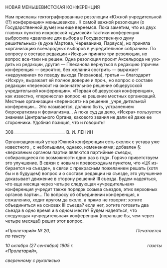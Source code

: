 НОВАЯ МЕНЬШЕВИСТСКАЯ КОНФЕРЕНЦИЯ

Нам присланы гектографированные резолюции «Южной учредительной (!?) конфе­ренции» меньшевиков . К самой важной резолюции (о Государственной думе) мы еще вернемся. Пока заметим, что из двух главных пунктов искровской «думской» тактики конференция выбросила «давление для выбора в Государственную думу решительных» (в духе Мартова, Череванина, Парвуса), но приняла «организацию всенародных выбо­ров в учредительное собрание». По вопросу о составе редакции «Искры» принято три резолюции, но вопрос все-таки не решен. Одна резолюция просит Аксельрода не ухо­дить из редакции, другая — Плеханова вернуться в редакцию (причем конференция — вероятно, без желания сострить — выражает «недоумение» по поводу выхода Плехано­ва), третья — благодарит «Искру», выражает ей полное доверие и проч., но вопрос о составе редакции «переносит на окончательное решение общерусской учредительной конференции». «Первая общерусская конференция», как известно, «перенесла» вопрос на решение местных организаций. Местные организации «переносят» на решение _учре­__дительной_ конференции... Это называется, должно быть, устранением бюрократизма и формализма... А пока суд да дело, «Искра» пользуется знанием Центрального Органа, какового звания не дали ей даже ее сторонники. Удобная позиция, что и говорить!

  

308__________________________ В. И. ЛЕНИН

Организационный устав Южной конференции есть сколок с устава уже известно­го , с небольшими, однако, изменениями; добавлен §: «верховным органом партии являются партийные съезды, собирающиеся по возможности один раз в год». Горячо приветствуем это улучшение. В связи с новым и превосходным пунктом, что «ЦК из­бирается на съезде», в связи с прекрасным пожеланием решать (хотя бы и в будущем) вопрос и о составе редакции на съезде, это улучшение доказывает движение в сторону решений III съезда. Будем надеяться, что еще месяца через четыре следующая «учреди­тельная» конференция учредит также порядок созыва съездов, этих верховных органов партии... По вопросу об объединении конференция, к сожалению, ходит кругом да око­ло, а прямо не говорит: хотите объединиться на основах III съезда? если нет, хотите го­товить два съезда в одно время и в одном месте? Будем надеяться, что следующая «уч­редительная» конференция (пораньше бы, чем через четыре месяца!) решит этот во­прос.

_«Пролетарий» № 20,                                                                      Печатается по тексту_

_10 октября (27 сентября) 1905 г.                                                            газеты «Пролетарий»,_

_сверенному с рукописью_